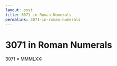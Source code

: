 ```yaml
---
layout: post
title: 3071 in Roman Numerals
permalink: 3071-in-roman-numerals
---
```


# 3071 in Roman Numerals

3071 = MMMLXXI
